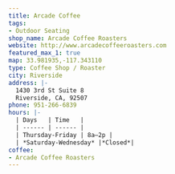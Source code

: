 ```yaml
---
title: Arcade Coffee
tags:
- Outdoor Seating
shop_name: Arcade Coffee Roasters
website: http://www.arcadecoffeeroasters.com
featured_max_1: true
map: 33.981935,-117.343110
type: Coffee Shop / Roaster
city: Riverside
address: |-
  1430 3rd St Suite 8
  Riverside, CA, 92507
phone: 951-266-6839
hours: |-
  | Days   | Time   |
  | ------ | ------ |
  | Thursday-Friday | 8a–2p |
  | *Saturday-Wednesday* |*Closed*|
coffee:
- Arcade Coffee Roasters
---
```

